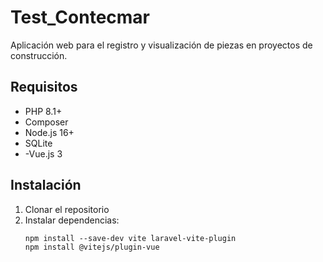 # Test_Contecmar

Aplicación web para el registro y visualización de piezas en proyectos de construcción.

## Requisitos

- PHP 8.1+
- Composer
- Node.js 16+
- SQLite
- -Vue.js 3

## Instalación

1. Clonar el repositorio
2. Instalar dependencias:
   ```npm install @inertiajs/vue3 vue
   npm install --save-dev vite laravel-vite-plugin
   npm install @vitejs/plugin-vue
   
